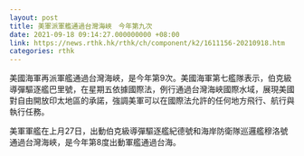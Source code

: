 ```yaml
---
layout: post
title: 美軍派軍艦通過台灣海峽　今年第九次
date: 2021-09-18 09:14:27.000000000 +08:00
link: https://news.rthk.hk/rthk/ch/component/k2/1611156-20210918.htm
categories: rthk
---
```


美國海軍再派軍艦通過台灣海峽，是今年第9次。美國海軍第七艦隊表示，伯克級導彈驅逐艦巴里號，在星期五依據國際法，例行通過台灣海峽國際水域，展現美國對自由開放印太地區的承諾，強調美軍可以在國際法允許的任何地方飛行、航行與執行任務。

美軍軍艦在上月27日，出動伯克級導彈驅逐艦紀德號和海岸防衛隊巡邏艦穆洛號通過台灣海峽，是今年第8度出動軍艦通過台海。
